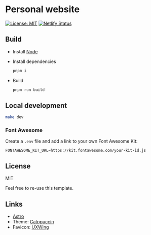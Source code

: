 # Personal website

[![License: MIT](https://img.shields.io/badge/license-MIT-green)](LICENSE.txt)
[![Netlify Status](https://api.netlify.com/api/v1/badges/9831630f-f8ce-4486-a2d7-eaa2d591f0ef/deploy-status)](https://app.netlify.com/sites/ecstatic-bell-8dfa14/deploys)

## Build

- Install [Node](https://nodejs.org/)
- Install dependencies

  ```sh
  pnpm i
  ```

- Build

  ```sh
  pnpm run build
  ```

## Local development

```sh
make dev
```

### Font Awesome

Create a `.env` file and add a link to your own Font Awesome Kit:

```.env
FONTAWESOME_KIT_URL=https://kit.fontawesome.com/your-kit-id.js
```

## License

MIT

Feel free to re-use this template.

## Links

- [Astro](https://astro.build/)
- Theme: [Catppuccin](https://github.com/catppuccin/palette/blob/HEAD/docs/sass.md)
- Favicon: [UXWing](https://uxwing.com/)
